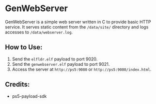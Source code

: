 # GenWebServer

GenWebServer is a simple web server written in C to provide basic HTTP service. It serves static content from the `/data/site/` directory and logs accesses to `/data/webserver.log`.

## How to Use:

1. Send the `elfldr.elf` payload to port 9020.
2. Send the `genwebserver.elf` payload to port 9021.
3. Access the server at `http://ps5:9080` or `http://ps5:9080/index.html`.

## Credits:

- ps5-payload-sdk
